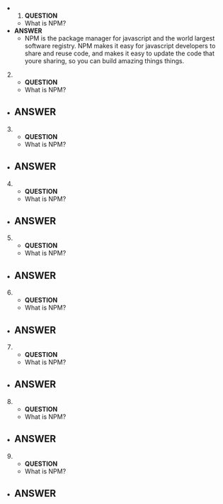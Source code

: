  - 1. **QUESTION** 
    - What is NPM?
- **ANSWER** 
    - NPM is the package manager for javascript and the world largest software registry. NPM makes it easy for javascript developers to share and reuse code, and makes it easy to update the code that youre sharing, so you can build amazing things things.

2. - **QUESTION** 
    - What is NPM?
- **ANSWER** 
    - 

3. - **QUESTION** 
    - What is NPM?
- **ANSWER** 
    - 

4. - **QUESTION** 
    - What is NPM?
- **ANSWER** 
    - 

5. - **QUESTION** 
    - What is NPM?
- **ANSWER** 
    - 

6. - **QUESTION** 
    - What is NPM?
- **ANSWER** 
    - 

7. - **QUESTION** 
    - What is NPM?
- **ANSWER** 
    - 

8. - **QUESTION** 
    - What is NPM?
- **ANSWER** 
    - 

9. - **QUESTION** 
    - What is NPM?
- **ANSWER** 
    - 
